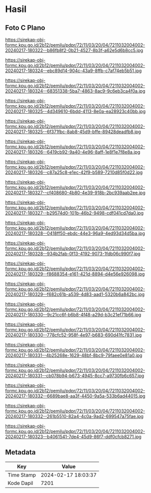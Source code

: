 # Hasil

## Foto C Plano

https://sirekap-obj-formc.kpu.go.id/2b12/pemilu/pdpr/72/11/03/20/04/7211032004002-20240217-180322--b86fb8f2-0b21-4527-8b3f-a62e5d6b8cc5.jpg

https://sirekap-obj-formc.kpu.go.id/2b12/pemilu/pdpr/72/11/03/20/04/7211032004002-20240217-180324--ebc89d14-904c-43a9-8ffb-c7af74eb5b51.jpg

https://sirekap-obj-formc.kpu.go.id/2b12/pemilu/pdpr/72/11/03/20/04/7211032004002-20240217-180324--68351338-5ba7-4863-8ac9-9c6eb3ca4f0a.jpg

https://sirekap-obj-formc.kpu.go.id/2b12/pemilu/pdpr/72/11/03/20/04/7211032004002-20240217-180325--4d349610-6bdd-4113-8e0a-ea28923c40bb.jpg

https://sirekap-obj-formc.kpu.go.id/2b12/pemilu/pdpr/72/11/03/20/04/7211032004002-20240217-180325--6f371fbc-8ab8-45d9-bffe-89428deadfb8.jpg

https://sirekap-obj-formc.kpu.go.id/2b12/pemilu/pdpr/72/11/03/20/04/7211032004002-20240217-180326--6419cb92-9a40-4e96-8aff-1e8f1e7f8e8a.jpg

https://sirekap-obj-formc.kpu.go.id/2b12/pemilu/pdpr/72/11/03/20/04/7211032004002-20240217-180326--c87a25c8-e1ec-42f9-b589-7210d85f0d22.jpg

https://sirekap-obj-formc.kpu.go.id/2b12/pemilu/pdpr/72/11/03/20/04/7211032004002-20240217-180327--cf408680-4b80-4e39-918b-2bc939aab2ee.jpg

https://sirekap-obj-formc.kpu.go.id/2b12/pemilu/pdpr/72/11/03/20/04/7211032004002-20240217-180327--b29574d0-101b-46b2-9498-cdf041cd7da0.jpg

https://sirekap-obj-formc.kpu.go.id/2b12/pemilu/pdpr/72/11/03/20/04/7211032004002-20240217-180328--0418ff50-ebdc-44e3-96a9-4ed93d34d5ba.jpg

https://sirekap-obj-formc.kpu.go.id/2b12/pemilu/pdpr/72/11/03/20/04/7211032004002-20240217-180328--934b2fab-0f13-4192-9073-1fdb06c990f7.jpg

https://sirekap-obj-formc.kpu.go.id/2b12/pemilu/pdpr/72/11/03/20/04/7211032004002-20240217-180329--f8688354-e161-421d-8894-d4e56e926098.jpg

https://sirekap-obj-formc.kpu.go.id/2b12/pemilu/pdpr/72/11/03/20/04/7211032004002-20240217-180329--f682c61b-a539-4d83-aad1-5320b6a842bc.jpg

https://sirekap-obj-formc.kpu.go.id/2b12/pemilu/pdpr/72/11/03/20/04/7211032004002-20240217-180330--9c21cc6f-b6b8-4f48-a29d-b3c21ef71b66.jpg

https://sirekap-obj-formc.kpu.go.id/2b12/pemilu/pdpr/72/11/03/20/04/7211032004002-20240217-180330--778cfc52-958f-4e97-b683-690d41fc7831.jpg

https://sirekap-obj-formc.kpu.go.id/2b12/pemilu/pdpr/72/11/03/20/04/7211032004002-20240217-180331--4b25268e-1629-48bf-8bc9-79faee0e81a0.jpg

https://sirekap-obj-formc.kpu.go.id/2b12/pemilu/pdpr/72/11/03/20/04/7211032004002-20240217-180331--cb078b94-b673-4945-8cc7-a9730fb6c657.jpg

https://sirekap-obj-formc.kpu.go.id/2b12/pemilu/pdpr/72/11/03/20/04/7211032004002-20240217-180332--6689bae8-aa3f-4450-9a5a-533b6ad44015.jpg

https://sirekap-obj-formc.kpu.go.id/2b12/pemilu/pdpr/72/11/03/20/04/7211032004002-20240217-180332--261b5510-82a4-4c0a-9ad2-699547a75fae.jpg

https://sirekap-obj-formc.kpu.go.id/2b12/pemilu/pdpr/72/11/03/20/04/7211032004002-20240217-180323--b4061541-7de4-45d9-86f7-ddf0cfcb8271.jpg


## Metadata

| Key        | Value               |
| ---------- | ------------------- |
| Time Stamp | 2024-02-17 18:03:37 |
| Kode Dapil | 7201                |



